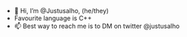 - 👋 Hi, I’m @Justusalho, (he/they)
- Favourite language is C++
- 📫 Best way to reach me is to DM on twitter @justusalho

<!---
Justusalho/Justusalho is a ✨ special ✨ repository because its `README.md` (this file) appears on your GitHub profile.
You can click the Preview link to take a look at your changes.
--->

